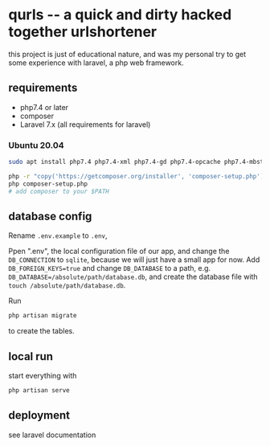 # qurls -- a quick and dirty hacked together urlshortener

this project is just of educational nature, and was my personal try to get some experience with laravel, a php web framework.

## requirements

* php7.4 or later
* composer
* Laravel 7.x  (all requirements for laravel)

### Ubuntu 20.04
```bash
sudo apt install php7.4 php7.4-xml php7.4-gd php7.4-opcache php7.4-mbstring php7.4-zip php7.4-sqlite3 npm

php -r "copy('https://getcomposer.org/installer', 'composer-setup.php');"
php composer-setup.php
# add composer to your $PATH
```

## database config

Rename `.env.example` to `.env`,

Ppen ".env", the local configuration file of our app, and change the `DB_CONNECTION` to `sqlite`, because we will just have a small app for now.
Add `DB_FOREIGN_KEYS=true` and change `DB_DATABASE` to a path, e.g. `DB_DATABASE=/absolute/path/database.db`, and create the database file with `touch /absolute/path/database.db`.

Run 
```bash
php artisan migrate 
```

to create the tables.

## local run

start everything with
```bash
php artisan serve
```

## deployment
see laravel documentation
